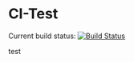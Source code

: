 # CI-Test
Current build status: [![Build Status](http://188.34.204.58:8080/buildStatus/icon?job=ci-test%2Fmaster)](http://188.34.204.58:8080/job/ci-test/job/master/)

test